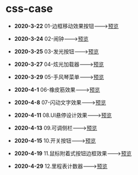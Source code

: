 # css-case

* **2020-3-22**	01-边框移动效果按钮--->[预览](https://codepen.io/lorelei47/pen/zYGJzMP)
* **2020-3-24**	02-闹钟--->[预览](https://codepen.io/lorelei47/pen/wvaYovd)
* **2020-3-25**	03-发光按钮--->[预览](https://codepen.io/lorelei47/pen/zYGMOyg)

* **2020-3-27**	04-炫光加载器--->[预览](https://codepen.io/lorelei47/pen/mdJarJj)

* **2020-3-29**	05-手风琴菜单--->[预览](https://codepen.io/lorelei47/pen/KKpbLEQ)

* **2020-4-1**	06-橡皮筋效果--->[预览](https://codepen.io/lorelei47/pen/PoqLvZV)

* **2020-4-8**	07-闪动文字效果--->[预览](https://codepen.io/lorelei47/pen/rNOBqzR)

* **2020-4-11**	08.UI悬停设计效果--->[预览](https://codepen.io/lorelei47/pen/qBOEQad)

* **2020-4-13**	09.可调侧栏--->[预览](https://codepen.io/lorelei47/pen/abvOPmZ)

* **2020-4-15**	10.开关按钮--->[预览](https://codepen.io/lorelei47/pen/LYpGPoX)

* **2020-4-19**	11.鼠标附着式按钮边框效果--->[预览](https://codepen.io/lorelei47/pen/QWjEYVR)

* **2020-4-29**	12.里程表计数器--->[预览](https://codepen.io/lorelei47/pen/ExVvWZa)